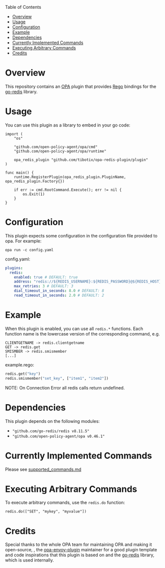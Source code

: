 Table of Contents
- [Overview](#overview)
- [Usage](#usage)
- [Configuration](#configuration)
- [Example](#example)
- [Dependencies](#dependencies)
- [Currently Implemented Commands](#currently-implemented-commands)
- [Executing Arbitrary Commands](#executing-arbitrary-commands)
- [Credits](#credits)

# Overview

This repository contains an [OPA](https://github.com/open-policy-agent/opa) plugin that
provides [Rego](https://www.openpolicyagent.org/docs/latest/policy-language/) bindings for the [go-redis](https://github.com/go-redis/redis) library.


# Usage

You can use this plugin as a library to embed in your go code:
```golang
import (
    "os"

    "github.com/open-policy-agent/opa/cmd"
    "github.com/open-policy-agent/opa/runtime"

    opa_redis_plugin "github.com/tibotix/opa-redis-plugin/plugin"
)

func main() {
	runtime.RegisterPlugin(opa_redis_plugin.PluginName, opa_redis_plugin.Factory{})

	if err := cmd.RootCommand.Execute(); err != nil {
		os.Exit(1)
	}
}
```

# Configuration

This plugin expects some configuration in the configuration file provided to opa.
For example:

`opa run -c config.yaml`

config.yaml:
```yaml
plugins:
  redis:
    enabled: true # DEFAULT: true
    address: "redis://${REDIS_USERNAME}:${REDIS_PASSWORD}@${REDIS_HOST}:${REDIS_PORT}/0" # REQUIRED
    max_retries: 3 # DEFAULT: 3
    dial_timeout_in_seconds: 8.0 # DEFAULT: 8
    read_timeout_in_seconds: 2.0 # DEFAULT: 2
```

# Example

When this plugin is enabled, you can use all `redis.*` functions.
Each function name is the lowercase version of the corresponding command, e.g.

    CLIENTGETNAME -> redis.clientgetname
    GET -> redis.get
    SMISMBER -> redis.smismember
    [...]

example.rego:
```py
redis.get("key")
redis.smismember("set_key", ["item1", "item2"])
```
NOTE: On Connection Error all redis calls return undefined.

# Dependencies

This plugin depends on the following modules:
- `"github.com/go-redis/redis v8.11.5"`
- `"github.com/open-policy-agent/opa v0.46.1"`

# Currently Implemented Commands

Please see [supported_commands.md](./doc/supported_commands.md)

# Executing Arbitrary Commands

To execute arbitrary commands, use the `redis.do` function:

```
redis.do(["SET", "mykey", "myvalue"])
```

# Credits

Special thanks to the whole OPA team for maintaining OPA and making it open-source,
, the [opa-envoy-plugin](https://github.com/open-policy-agent/ope-envoy-plugin) maintainer
for a good plugin template and code inspirations that this plugin is based on and the
[go-redis](https://github.com/go-redis/redis) library, which is used internally.
